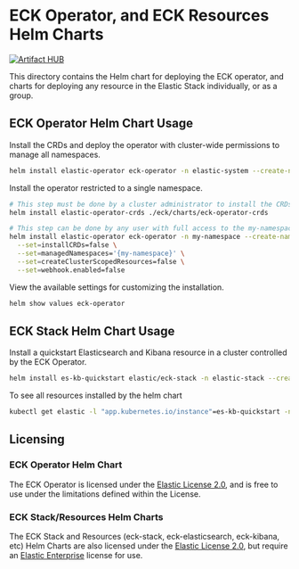 # ECK Operator, and ECK Resources Helm Charts

[![Artifact HUB](https://img.shields.io/endpoint?url=https://artifacthub.io/badge/repository/elastic)](https://artifacthub.io/packages/search?repo=elastic)

This directory contains the Helm chart for deploying the ECK operator, and charts for deploying any resource in the Elastic Stack individually, or as a group.

## ECK Operator Helm Chart Usage

Install the CRDs and deploy the operator with cluster-wide permissions to manage all namespaces.

```sh
helm install elastic-operator eck-operator -n elastic-system --create-namespace 
```

Install the operator restricted to a single namespace. 

```sh
# This step must be done by a cluster administrator to install the CRDs -- which are global resources.
helm install elastic-operator-crds ./eck/charts/eck-operator-crds 

# This step can be done by any user with full access to the my-namespace namespace.
helm install elastic-operator eck-operator -n my-namespace --create-namespace \
  --set=installCRDs=false \
  --set=managedNamespaces='{my-namespace}' \
  --set=createClusterScopedResources=false \
  --set=webhook.enabled=false
```

View the available settings for customizing the installation.

```sh
helm show values eck-operator
```

## ECK Stack Helm Chart Usage

Install a quickstart Elasticsearch and Kibana resource in a cluster controlled by the ECK Operator.

```sh
helm install es-kb-quickstart elastic/eck-stack -n elastic-stack --create-namespace
```

To see all resources installed by the helm chart

```sh
kubectl get elastic -l "app.kubernetes.io/instance"=es-kb-quickstart -n elastic-stack
```

## Licensing

### ECK Operator Helm Chart

The ECK Operator is licensed under the [Elastic License 2.0](https://www.elastic.co/licensing/elastic-license), and is free to use under the limitations defined within the License.

### ECK Stack/Resources Helm Charts

The ECK Stack and Resources (eck-stack, eck-elasticsearch, eck-kibana, etc) Helm Charts are also licensed under the [Elastic License 2.0](https://www.elastic.co/licensing/elastic-license), but require an [Elastic Enterprise](https://www.elastic.co/subscriptions) license for use.